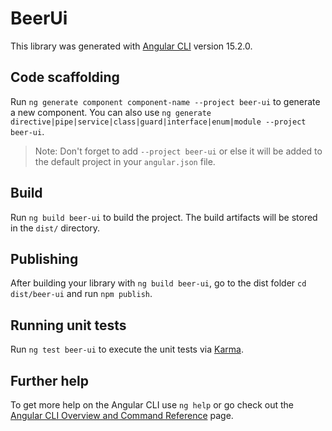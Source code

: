 # BeerUi

This library was generated with [Angular CLI](https://github.com/angular/angular-cli) version 15.2.0.

## Code scaffolding

Run `ng generate component component-name --project beer-ui` to generate a new component. You can also use `ng generate directive|pipe|service|class|guard|interface|enum|module --project beer-ui`.
> Note: Don't forget to add `--project beer-ui` or else it will be added to the default project in your `angular.json` file. 

## Build

Run `ng build beer-ui` to build the project. The build artifacts will be stored in the `dist/` directory.

## Publishing

After building your library with `ng build beer-ui`, go to the dist folder `cd dist/beer-ui` and run `npm publish`.

## Running unit tests

Run `ng test beer-ui` to execute the unit tests via [Karma](https://karma-runner.github.io).

## Further help

To get more help on the Angular CLI use `ng help` or go check out the [Angular CLI Overview and Command Reference](https://angular.io/cli) page.
